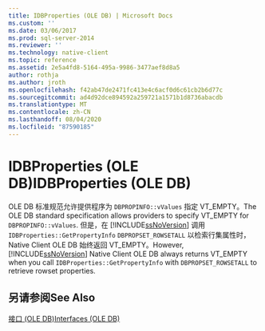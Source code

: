 ```yaml
---
title: IDBProperties (OLE DB) | Microsoft Docs
ms.custom: ''
ms.date: 03/06/2017
ms.prod: sql-server-2014
ms.reviewer: ''
ms.technology: native-client
ms.topic: reference
ms.assetid: 2e5a4fd8-5164-495a-9986-3477aef8d8a5
author: rothja
ms.author: jroth
ms.openlocfilehash: f42ab47de2471fc413e4c6acf0d6c61cb2b6d77c
ms.sourcegitcommit: ad4d92dce894592a259721a1571b1d8736abacdb
ms.translationtype: MT
ms.contentlocale: zh-CN
ms.lasthandoff: 08/04/2020
ms.locfileid: "87590185"
---
```

# <a name="idbproperties-ole-db"></a><span data-ttu-id="906f2-102">IDBProperties (OLE DB)</span><span class="sxs-lookup"><span data-stu-id="906f2-102">IDBProperties (OLE DB)</span></span>
  <span data-ttu-id="906f2-103">OLE DB 标准规范允许提供程序为 `DBPROPINFO::vValues` 指定 VT_EMPTY。</span><span class="sxs-lookup"><span data-stu-id="906f2-103">The OLE DB standard specification allows providers to specify VT_EMPTY for `DBPROPINFO::vValues`.</span></span> <span data-ttu-id="906f2-104">但是，在 [!INCLUDE[ssNoVersion](../../includes/ssnoversion-md.md)] 调用 `IDBProperties::GetPropertyInfo` `DBPROPSET_ROWSETALL` 以检索行集属性时，Native Client OLE DB 始终返回 VT_EMPTY。</span><span class="sxs-lookup"><span data-stu-id="906f2-104">However, [!INCLUDE[ssNoVersion](../../includes/ssnoversion-md.md)] Native Client OLE DB always returns VT_EMPTY when you call `IDBProperties::GetPropertyInfo` with `DBPROPSET_ROWSETALL` to retrieve rowset properties.</span></span>  
  
## <a name="see-also"></a><span data-ttu-id="906f2-105">另请参阅</span><span class="sxs-lookup"><span data-stu-id="906f2-105">See Also</span></span>  
 [<span data-ttu-id="906f2-106">接口 &#40;OLE DB&#41;</span><span class="sxs-lookup"><span data-stu-id="906f2-106">Interfaces &#40;OLE DB&#41;</span></span>](../../database-engine/dev-guide/interfaces-ole-db.md)  
  
  
